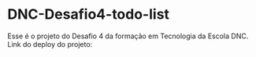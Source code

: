
# DNC-Desafio4-todo-list

Esse é o projeto do Desafio 4 da formação em Tecnologia da Escola DNC.
Link do deploy do projeto: 



